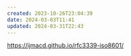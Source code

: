 ```yaml
---
created: 2023-10-26T23:04:39
date: 2024-03-03T11:41
updated: 2024-03-31T22:43
---
```

https://ijmacd.github.io/rfc3339-iso8601/